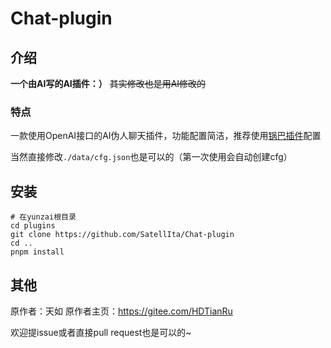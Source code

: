 # Chat-plugin

## 介绍
**一个由AI写的AI插件：）**
~~其实修改也是用AI修改的~~

### 特点
一款使用OpenAI接口的AI伪人聊天插件，功能配置简洁，推荐使用[锅巴插件](https://gitee.com/guoba-yunzai/guoba-plugin)配置

当然直接修改`./data/cfg.json`也是可以的（第一次使用会自动创建cfg）

## 安装
```shell
# 在yunzai根目录
cd plugins
git clone https://github.com/SatellIta/Chat-plugin 
cd ..
pnpm install
```

## 其他
原作者：天如
原作者主页：https://gitee.com/HDTianRu
 
欢迎提issue或者直接pull request也是可以的~